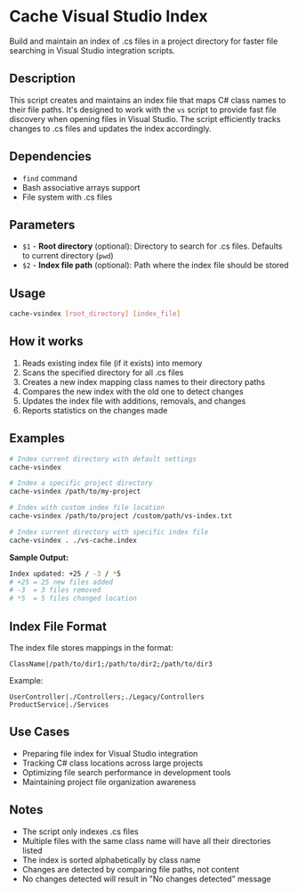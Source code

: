# Cache Visual Studio Index

Build and maintain an index of .cs files in a project directory for faster file searching in Visual Studio integration scripts.

## Description

This script creates and maintains an index file that maps C# class names to their file paths. It's designed to work with the `vs` script to provide fast file discovery when opening files in Visual Studio. The script efficiently tracks changes to .cs files and updates the index accordingly.

## Dependencies

- `find` command
- Bash associative arrays support
- File system with .cs files

## Parameters

- `$1` - **Root directory** (optional): Directory to search for .cs files. Defaults to current directory (`pwd`)
- `$2` - **Index file path** (optional): Path where the index file should be stored

## Usage

```bash
cache-vsindex [root_directory] [index_file]
```

## How it works

1. Reads existing index file (if it exists) into memory
2. Scans the specified directory for all .cs files
3. Creates a new index mapping class names to their directory paths
4. Compares the new index with the old one to detect changes
5. Updates the index file with additions, removals, and changes
6. Reports statistics on the changes made

## Examples

```bash
# Index current directory with default settings
cache-vsindex

# Index a specific project directory
cache-vsindex /path/to/my-project

# Index with custom index file location
cache-vsindex /path/to/project /custom/path/vs-index.txt

# Index current directory with specific index file
cache-vsindex . ./vs-cache.index
```

**Sample Output:**
```bash
Index updated: +25 / -3 / *5
# +25 = 25 new files added
# -3  = 3 files removed
# *5  = 5 files changed location
```

## Index File Format

The index file stores mappings in the format:
```
ClassName|/path/to/dir1;/path/to/dir2;/path/to/dir3
```

Example:
```
UserController|./Controllers;./Legacy/Controllers
ProductService|./Services
```

## Use Cases

- Preparing file index for Visual Studio integration
- Tracking C# class locations across large projects
- Optimizing file search performance in development tools
- Maintaining project file organization awareness

## Notes

- The script only indexes .cs files
- Multiple files with the same class name will have all their directories listed
- The index is sorted alphabetically by class name
- Changes are detected by comparing file paths, not content
- No changes detected will result in "No changes detected" message